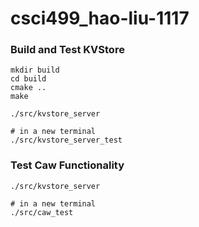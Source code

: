 # csci499_hao-liu-1117

### Build and Test KVStore
```
mkdir build
cd build
cmake ..
make

./src/kvstore_server

# in a new terminal
./src/kvstore_server_test
```
### Test Caw Functionality
```
./src/kvstore_server

# in a new terminal
./src/caw_test
```